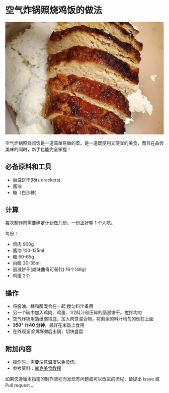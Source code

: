 
# 空气炸锅照烧鸡饭的做法

![空气炸锅照烧鸡饭成品](./空气炸锅照烧鸡饭.jpg)

空气炸锅照烧鸡饭是一道简单易做的菜。是一道既便利又便宜的美食，而且在品尝美味的同时，新手也能完全掌握！

## 必备原料和工具

- 丽滋饼干(Ritz crackers)
- 酱油
- 糖（白沙糖）

## 计算

每次制作前需要确定计划做几份。一份正好够 1 个人吃。

每份：

- 鸡肉 900g
- 酱油 100-125ml
- 糖 60-65g
- 白醋 30-35ml
- 丽滋饼干(咸味曲奇可替代) 16个(48g)
- 鸡蛋 2个

## 操作

- 将酱油、糖和醋混合在一起,搅匀料汁备用
- 另一个碗中加入鸡肉、鸡蛋、1/2料汁和压碎的丽滋饼干。搅拌均匀
- 空气炸锅用箔纸碗铺底，加入肉饼混合物，将剩余的料汁均匀的倒在上面
- **350°** 炸**40 分钟**。最好在米饭上食用<!-- 在描述过程时不得加入上文或原材料中未提及的食材。 -->
- 在外观*呈金黄酥脆*后出锅，切块盛盘

## 附加内容

- 操作时，需要注意温度以免烫伤。
- 参考资料：[库克美食教程](https://cookpad.com/)

如果您遵循本指南的制作流程而发现有问题或可以改进的流程，请提出 Issue 或 Pull request 。
